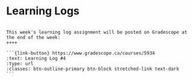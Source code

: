 # Learning Logs

````{grid}

This week's learning log assignment will be posted on Gradescope at the end of the week:
++++ 

```{link-button} https://www.gradescope.ca/courses/5934
:text: Learning Log #4
:type: url
:classes: btn-outline-primary btn-block stretched-link text-dark
```
````
